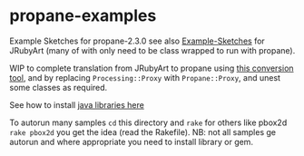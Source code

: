 # propane-examples
Example Sketches for propane-2.3.0 see also [Example-Sketches][examples] for JRubyArt (many of with only need to be class wrapped to run with propane).

WIP to complete translation from JRubyArt to propane using [this conversion tool][conversion], and by replacing `Processing::Proxy` with `Propane::Proxy`, and unest some classes as required.

See how to install [java libraries here][contributed]

To autorun many samples `cd` this directory and `rake` for others like pbox2d
`rake pbox2d` you get the idea (read the Rakefile). NB: not all samples ge autorun and where appropriate you need to install library or gem.

[conversion]:https://gist.github.com/monkstone/6f61ecf6c0f222d9b80250bd60a8c84f
[examples]:https://github.com/ruby-processing/JRubyArt-examples
[contributed]:https://ruby-processing.github.io/propane/contributed
